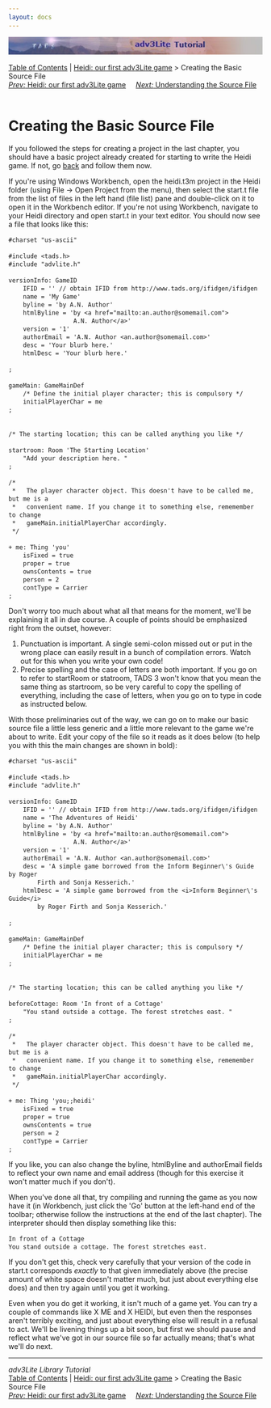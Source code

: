 ```yaml
---
layout: docs
---
```

<div class="topbar">

<img src="topbar.jpg" data-border="0" />

</div>

<div class="nav">

<a href="toc.html" class="nav">Table of Contents</a> \|
<a href="heidi.html" class="nav">Heidi: our first adv3Lite game</a> \>
Creating the Basic Source File  
<span class="navnp"><a href="heidi.html" class="nav"><em>Prev:</em> Heidi: our first adv3Lite
game</a>    
<a href="understanding.html" class="nav"><em>Next:</em> Understanding the
Source File</a>     </span>

</div>

<div class="main">

# Creating the Basic Source File

If you followed the steps for creating a project in the last chapter,
you should have a basic project already created for starting to write
the Heidi game. If not, go [back](setting.html) and follow them now.

If you're using Windows Workbench, open the heidi.t3m project in the
Heidi folder (using File -\> Open Project from the menu), then select
the start.t file from the list of files in the left hand (file list)
pane and double-click on it to open it in the Workbench editor. If
you're not using Workbench, navigate to your Heidi directory and open
start.t in your text editor. You should now see a file that looks like
this:

<div class="code">

    #charset "us-ascii"

    #include <tads.h>
    #include "advlite.h"

    versionInfo: GameID
        IFID = '' // obtain IFID from http://www.tads.org/ifidgen/ifidgen
        name = 'My Game'
        byline = 'by A.N. Author'
        htmlByline = 'by <a href="mailto:an.author@somemail.com">
                      A.N. Author</a>'
        version = '1'
        authorEmail = 'A.N. Author <an.author@somemail.com>'
        desc = 'Your blurb here.'
        htmlDesc = 'Your blurb here.'    
        
    ;

    gameMain: GameMainDef
        /* Define the initial player character; this is compulsory */
        initialPlayerChar = me
    ;


    /* The starting location; this can be called anything you like */

    startroom: Room 'The Starting Location'
        "Add your description here. "
    ;

    /* 
     *   The player character object. This doesn't have to be called me, but me is a
     *   convenient name. If you change it to something else, rememember to change
     *   gameMain.initialPlayerChar accordingly.
     */

    + me: Thing 'you'   
        isFixed = true    
        proper = true
        ownsContents = true
        person = 2   
        contType = Carrier    
    ;

</div>

Don't worry too much about what all that means for the moment, we'll be
explaining it all in due course. A couple of points should be emphasized
right from the outset, however:

1.  Punctuation is important. A single semi-colon missed out or put in
    the wrong place can easily result in a bunch of compilation errors.
    Watch out for this when you write your own code!
2.  Precise spelling and the case of letters are both important. If you
    go on to refer to <span class="code">startRoom</span> or
    <span class="code">statroom</span>, TADS 3 won't know that you mean
    the same thing as <span class="code">startroom</span>, so be very
    careful to copy the spelling of everything, including the case of
    letters, when you go on to type in code as instructed below.

With those preliminaries out of the way, we can go on to make our basic
source file a little less generic and a little more relevant to the game
we're about to write. Edit your copy of the file so it reads as it does
below (to help you with this the main changes are shown in bold):

<div class="code">

    #charset "us-ascii"

    #include <tads.h>
    #include "advlite.h"

    versionInfo: GameID
        IFID = '' // obtain IFID from http://www.tads.org/ifidgen/ifidgen
        name = 'The Adventures of Heidi'
        byline = 'by A.N. Author'
        htmlByline = 'by <a href="mailto:an.author@somemail.com">
                      A.N. Author</a>'
        version = '1'
        authorEmail = 'A.N. Author <an.author@somemail.com>'
        desc = 'A simple game borrowed from the Inform Beginner\'s Guide by Roger
            Firth and Sonja Kesserich.'
        htmlDesc = 'A simple game borrowed from the <i>Inform Beginner\'s Guide</i>
            by Roger Firth and Sonja Kesserich.'    
        
    ;

    gameMain: GameMainDef
        /* Define the initial player character; this is compulsory */
        initialPlayerChar = me
    ;


    /* The starting location; this can be called anything you like */

    beforeCottage: Room 'In front of a Cottage'
        "You stand outside a cottage. The forest stretches east. "
    ;

    /* 
     *   The player character object. This doesn't have to be called me, but me is a
     *   convenient name. If you change it to something else, rememember to change
     *   gameMain.initialPlayerChar accordingly.
     */

    + me: Thing 'you;;heidi'   
        isFixed = true    
        proper = true
        ownsContents = true
        person = 2   
        contType = Carrier    
    ;

</div>

If you like, you can also change the byline, htmlByline and authorEmail
fields to reflect your own name and email address (though for this
exercise it won't matter much if you don't).

When you've done all that, try compiling and running the game as you now
have it (in Workbench, just click the 'Go' button at the left-hand end
of the toolbar; otherwise follow the instructions at the end of the last
chapter). The interpreter should then display something like this:

<div class="cmdline">

    In front of a Cottage
    You stand outside a cottage. The forest stretches east.

</div>

If you don't get this, check very carefully that your version of the
code in start.t corresponds *exactly* to that given immediately above
(the precise amount of white space doesn't matter much, but just about
everything else does) and then try again until you get it working.

Even when you do get it working, it isn't much of a game yet. You can
try a couple of commands like X ME and X HEIDI, but even then the
responses aren't terribly exciting, and just about everything else will
result in a refusal to act. We'll be livening things up a bit soon, but
first we should pause and reflect what we've got in our source file so
far actually means; that's what we'll do next.

</div>

------------------------------------------------------------------------

<div class="navb">

*adv3Lite Library Tutorial*  
<a href="toc.html" class="nav">Table of Contents</a> \|
<a href="heidi.html" class="nav">Heidi: our first adv3Lite game</a> \>
Creating the Basic Source File  
<span class="navnp"><a href="heidi.html" class="nav"><em>Prev:</em> Heidi: our first adv3Lite
game</a>    
<a href="understanding.html" class="nav"><em>Next:</em> Understanding the
Source File</a>     </span>

</div>
